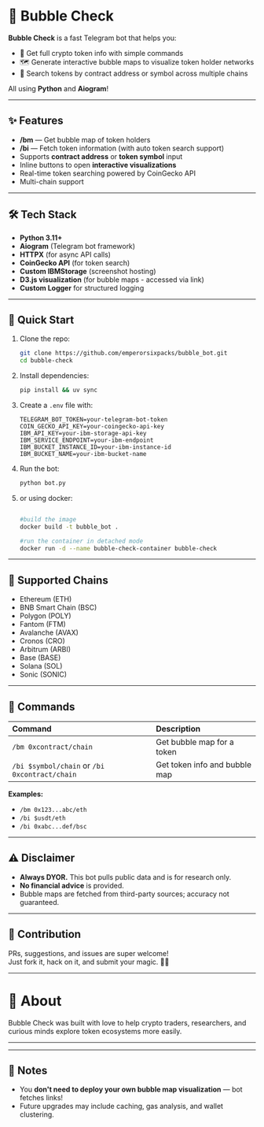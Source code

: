 # 🫧 Bubble Check

**Bubble Check** is a fast Telegram bot that helps you:
- 🧠 Get full crypto token info with simple commands
- 🗺️ Generate interactive bubble maps to visualize token holder networks
- 🔎 Search tokens by contract address or symbol across multiple chains

All using **Python** and **Aiogram**!

---

## ✨ Features
- **/bm** — Get bubble map of token holders  
- **/bi** — Fetch token information (with auto token search support)
- Supports **contract address** or **token symbol** input
- Inline buttons to open **interactive visualizations**
- Real-time token searching powered by CoinGecko API
- Multi-chain support

---

## 🛠️ Tech Stack
- **Python 3.11+**
- **Aiogram** (Telegram bot framework)
- **HTTPX** (for async API calls)
- **CoinGecko API** (for token search)
- **Custom IBMStorage** (screenshot hosting)
- **D3.js visualization** (for bubble maps - accessed via link)
- **Custom Logger** for structured logging

---

## 🚀 Quick Start

1. Clone the repo:
   ```bash
   git clone https://github.com/emperorsixpacks/bubble_bot.git
   cd bubble-check
   ```

2. Install dependencies:
   ```bash
   pip install && uv sync
   ```

3. Create a `.env` file with:
   ```
   TELEGRAM_BOT_TOKEN=your-telegram-bot-token
   COIN_GECKO_API_KEY=your-coingecko-api-key
   IBM_API_KEY=your-ibm-storage-api-key
   IBM_SERVICE_ENDPOINT=your-ibm-endpoint
   IBM_BUCKET_INSTANCE_ID=your-ibm-instance-id
   IBM_BUCKET_NAME=your-ibm-bucket-name
   ```

4. Run the bot:
   ```bash
   python bot.py
   ```

5. or using docker:
   ```bash

   #build the image
   docker build -t bubble_bot . 
   
   #run the container in detached mode
   docker run -d --name bubble-check-container bubble-check

   ```


---

## 🧩 Supported Chains
- Ethereum (ETH)
- BNB Smart Chain (BSC)
- Polygon (POLY)
- Fantom (FTM)
- Avalanche (AVAX)
- Cronos (CRO)
- Arbitrum (ARBI)
- Base (BASE)
- Solana (SOL)
- Sonic (SONIC)

---

## 📜 Commands
| Command | Description |
|:--------|:------------|
| `/bm 0xcontract/chain` | Get bubble map for a token |
| `/bi $symbol/chain` or `/bi 0xcontract/chain` | Get token info and bubble map |

**Examples:**
- `/bm 0x123...abc/eth`
- `/bi $usdt/eth`
- `/bi 0xabc...def/bsc`

---

## ⚠️ Disclaimer
- **Always DYOR.** This bot pulls public data and is for research only.
- **No financial advice** is provided.
- Bubble maps are fetched from third-party sources; accuracy not guaranteed.

---

## 📣 Contribution
PRs, suggestions, and issues are super welcome!  
Just fork it, hack on it, and submit your magic. 🧙‍♂️

---

# 🧠 About
Bubble Check was built with love to help crypto traders, researchers, and curious minds explore token ecosystems more easily.

---

---

## 🌟 Notes
- You **don't need to deploy your own bubble map visualization** — bot fetches links!
- Future upgrades may include caching, gas analysis, and wallet clustering.

